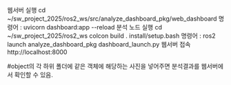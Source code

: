 웹서버 실행 cd ~/sw_project_2025/ros2_ws/src/analyze_dashboard_pkg/web_dashboard            명령어 : uvicorn dashboard:app --reload
분석 노드 실행 cd ~/sw_project_2025/ros2_ws      colcon build    . install/setup.bash         명령어 : ros2 launch analyze_dashboard_pkg dashboard_launch.py
웹서버 접속  http://localhost:8000

#object의 각 하위 폴더에 같은 객체에 해당하는 사진을 넣어주면 분석결과를 웹서버에서 확인할 수 있음. 
